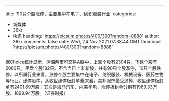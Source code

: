 
---
title: '90只个股涨停，主要集中在电子、纺织服装行业'
categories: 
 - 新媒体
 - 36kr
 - 快讯
headimg: 'https://picsum.photos/400/300?random=8888'
author: 36kr
comments: false
date: Wed, 24 Nov 2021 07:38:44 GMT
thumbnail: 'https://picsum.photos/400/300?random=8888'
---

<div>   
据Choice统计显示，沪深两市可交易A股中，上涨个股有2304只，下跌个股有2060只，平盘个股182只。不含当日上市新股，共有90只个股涨停，10只个股跌停。以所属行业来看，涨停个股主要集中在电子、纺织服装、机械设备、医药生物等行业。涨停股中，从收盘涨停板封单量来看，美邦服饰最受追捧，收盘涨停板封单有2401.69万股；其次是海马汽车、内蒙华电，涨停板封单分别有1989.33万股、1899.94万股。（证券时报）  
</div>
            
